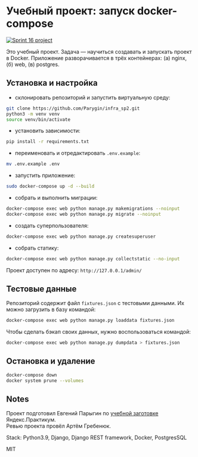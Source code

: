 # Учебный проект: запуск docker-compose

[![Sprint 16 project](https://github.com/Parygin/yamdb_final/actions/workflows/yamdb_workflow.yml/badge.svg?branch=master)](https://github.com/Parygin/yamdb_final/actions/workflows/yamdb_workflow.yml)

Это учебный проект. Задача — научиться создавать и запускать проект в Docker.
Приложение разворачивается в трёх контейнерах: (а) nginx, (б) web, (в) postgres.

## Установка и настройка
- склонировать репозиторий и запустить виртуальную среду:
```zsh
git clone https://github.com/Parygin/infra_sp2.git
python3 -m venv venv
source venv/bin/activate
```
- установить зависимости:
```zsh
pip install -r requirements.txt
```
- переименовать и отредактировать `.env.example`:
```zsh
mv .env.example .env
```
- запустить приложение:
```zsh
sudo docker-compose up -d --build
```
- собрать и выполнить миграции:
```zsh
docker-compose exec web python manage.py makemigrations --noinput
docker-compose exec web python manage.py migrate --noinput
```
- создать суперпользователя:
```zsh
docker-compose exec web python manage.py createsuperuser
```
- собрать статику:
```zsh
docker-compose exec web python manage.py collectstatic --no-input
```
Проект доступен по адресу: `http://127.0.0.1/admin/`


## Тестовые данные
Репозиторий содержит файл `fixtures.json` с тестовыми данными.
Их можно загрузить в базу командой:
```zsh
docker-compose exec web python manage.py loaddata fixtures.json
```
Чтобы сделать бэкап своих данных, нужно воспользоваться командой:
```zsh
docker-compose exec web python manage.py dumpdata > fixtures.json
```

## Остановка и удаление
```zsh
docker-compose down
docker system prune --volumes
```


## Notes
Проект подготовил Евгений Парыгин по 
[учебной заготовке](https://github.com/yandex-praktikum/infra_sp2) 
Яндекс.Практикум.  
Ревью проекта провёл Артём Гребенюк.  
  
Stack: Python3.9, Django, Django REST framework, Docker, PostgresSQL
  
MIT
